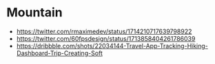 # Mountain

- https://twitter.com/rmaximedev/status/1714210717639798922
- https://twitter.com/60fpsdesign/status/1713858404261786039
- https://dribbble.com/shots/22034144-Travel-App-Tracking-Hiking-Dashboard-Trip-Creating-Soft
